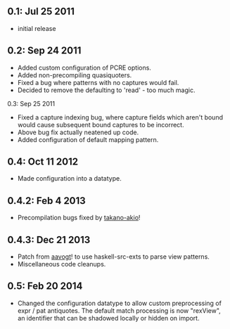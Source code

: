 0.1: Jul 25 2011
----------------
  * initial release

0.2: Sep 24 2011
----------------
  * Added custom configuration of PCRE options.
  * Added non-precompiling quasiquoters.
  * Fixed a bug where patterns with no captures would fail.
  * Decided to remove the defaulting to 'read' - too much magic.

0.3: Sep 25 2011
  * Fixed a capture indexing bug, where capture fields which aren't bound would
    cause subsequent bound captures to be incorrect.
  * Above bug fix actually neatened up code.
  * Added configuration of default mapping pattern.

0.4: Oct 11 2012
----------------
  * Made configuration into a datatype.

0.4.2: Feb 4 2013
-----------------
  * Precompilation bugs fixed by [takano-akio](https://github.com/takano-akio)!

0.4.3: Dec 21 2013
------------------
  * Patch from [aavogt](https://github.com/aavogt)! to use haskell-src-exts to
    parse view patterns.
  * Miscellaneous code cleanups.

0.5: Feb 20 2014
----------------
  * Changed the configuration datatype to allow custom preprocessing of expr /
    pat antiquotes.  The default match processing is now "rexView", an
    identifier that can be shadowed locally or hidden on import.
